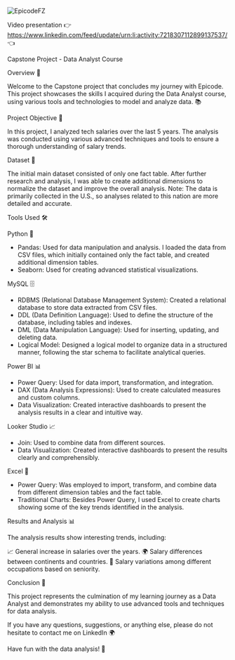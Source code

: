 ![EpicodeFZ](https://github.com/user-attachments/assets/9ca12022-40be-4436-acf9-198cbf0621e4)

Video presentation 👉 https://www.linkedin.com/feed/update/urn:li:activity:7218307112899137537/ 👈

Capstone Project - Data Analyst Course

Overview 👋

Welcome to the Capstone project that concludes my journey with Epicode. This project showcases the skills I acquired during the Data Analyst course, using various tools and technologies to model and analyze data. 📚

Project Objective 🎯

In this project, I analyzed tech salaries over the last 5 years. The analysis was conducted using various advanced techniques and tools to ensure a thorough understanding of salary trends.

Dataset 📁

The initial main dataset consisted of only one fact table. After further research and analysis, I was able to create additional dimensions to normalize the dataset and improve the overall analysis.
Note: The data is primarily collected in the U.S., so analyses related to this nation are more detailed and accurate.

Tools Used 🛠️

Python 🐍

- Pandas: Used for data manipulation and analysis. I loaded the data from CSV files, which initially contained only the fact table, and created additional dimension tables.
- Seaborn: Used for creating advanced statistical visualizations.

MySQL 🗄️

- RDBMS (Relational Database Management System): Created a relational database to store data extracted from CSV files.
- DDL (Data Definition Language): Used to define the structure of the database, including tables and indexes.
- DML (Data Manipulation Language): Used for inserting, updating, and deleting data.
- Logical Model: Designed a logical model to organize data in a structured manner, following the star schema to facilitate analytical queries.

Power BI 📊

- Power Query: Used for data import, transformation, and integration.
- DAX (Data Analysis Expressions): Used to create calculated measures and custom columns.
- Data Visualization: Created interactive dashboards to present the analysis results in a clear and intuitive way.

Looker Studio 📈

- Join: Used to combine data from different sources.
- Data Visualization: Created interactive dashboards to present the results clearly and comprehensibly.

Excel 📑

- Power Query: Was employed to import, transform, and combine data from different dimension tables and the fact table.
- Traditional Charts: Besides Power Query, I used Excel to create charts showing some of the key trends identified in the analysis.

Results and Analysis 📊

The analysis results show interesting trends, including:

📈 General increase in salaries over the years.
🌍 Salary differences between continents and countries.
💼 Salary variations among different occupations based on seniority.

Conclusion 🏁

This project represents the culmination of my learning journey as a Data Analyst and demonstrates my ability to use advanced tools and techniques for data analysis.

If you have any questions, suggestions, or anything else, please do not hesitate to contact me on LinkedIn 🌍

Have fun with the data analysis! 🚀
